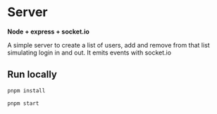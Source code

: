 # Server

**Node + express + socket.io**

A simple server to create a list of users, add and remove from that list simulating login in and out.
It emits events with socket.io

## Run locally

```bash
pnpm install
```


```bash
pnpm start
```